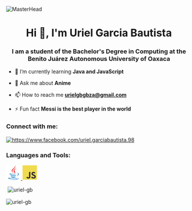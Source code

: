 ![MasterHead](https://previews.123rf.com/images/karpenkoilia/karpenkoilia1805/karpenkoilia180500009/102165920-vector-line-web-concept-for-programming-linear-web-banner-learn-to-code.jpg)
<h1 align="center">Hi 👋, I'm Uriel Garcia Bautista</h1>
<h3 align="center">I am a student of the Bachelor's Degree in Computing at the Benito Juárez Autonomous University of Oaxaca</h3>

- 🌱 I’m currently learning **Java and JavaScript**

- 💬 Ask me about **Anime**

- 📫 How to reach me **urielgbgbza@gmail.com**

- ⚡ Fun fact **Messi is the best player in the world**

<h3 align="left">Connect with me:</h3>
<p align="left">
<a href="https://fb.com/https://www.facebook.com/uriel.garciabautista.98" target="blank"><img align="center" src="https://raw.githubusercontent.com/rahuldkjain/github-profile-readme-generator/master/src/images/icons/Social/facebook.svg" alt="https://www.facebook.com/uriel.garciabautista.98" height="30" width="40" /></a>
</p>

<h3 align="left">Languages and Tools:</h3>
<p align="left"> <a href="https://www.java.com" target="_blank" rel="noreferrer"> <img src="https://raw.githubusercontent.com/devicons/devicon/master/icons/java/java-original.svg" alt="java" width="40" height="40"/> </a> <a href="https://developer.mozilla.org/en-US/docs/Web/JavaScript" target="_blank" rel="noreferrer"> <img src="https://raw.githubusercontent.com/devicons/devicon/master/icons/javascript/javascript-original.svg" alt="javascript" width="40" height="40"/> </a> </p>

<p>&nbsp;<img align="center" src="https://github-readme-stats.vercel.app/api?username=uriel-gb&show_icons=true&locale=en" alt="uriel-gb" /></p>

<p><img align="center" src="https://github-readme-streak-stats.herokuapp.com/?user=uriel-gb&" alt="uriel-gb" /></p>
